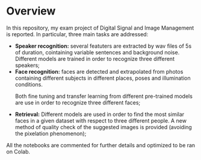 <h1> Overview</h1>
In this repository, my exam project of Digital Signal and Image Management is reported. In particular, three main tasks are addressed:
<p></p>
<ul>
<li><b>Speaker recognition:</b> several featuters are extracted by wav files of 5s of duration, cointaining variable sentences and background noise. 
Different models are trained in order to recognize three different speakers;</li>
<li><b>Face recognition:</b> faces are detected and extrapolated from photos containing different subjects in different places, poses and illumination conditions. <p></p>
Both fine tuning and transfer learning from different pre-trained models are use in order to recognize three different faces;</li><p></p>
<li><b>Retrieval:</b> Different models are used in order to find the most similar faces in a given dataset with respect to three different people. A new method of quality check of the suggested images is provided (avoiding the pixelation phenomenon); </li>
</ul>

All the notebooks are commented for further details and optimized to be ran on Colab.
